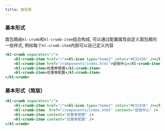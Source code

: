 ```yaml
---
title: 面包屑
---
```


<!-- demo_start -->
### 基本形式
面包屑由`kl-crumb`和`kl-crumb-item`组合构成, 可以通过配置属性自定义面包屑的一些样式, 例如每个`kl-crumb-item`内部可以自己定义内容

<div class="m-example"></div>

```xml
<kl-crumb separator="/">
    <kl-crumb-item href="/"><kl-icon type="home2" color="#E31436" /></kl-crumb-item>
    <kl-crumb-item href="/components/index.html">促销中心</kl-crumb-item>
    <kl-crumb-item>优惠券管理</kl-crumb-item>
    <kl-crumb-item>优惠券配置</kl-crumb-item>
</kl-crumb>
```
<!-- demo_end -->

<!-- demo_start -->
### 基本形式（简版）
<div class="m-example"></div>

```xml
<kl-crumb separator="/">
    <kl-crumb-item href="/"><kl-icon type="home2" color="#E31436" /></kl-crumb-item>
    <kl-crumb-item  href="/components/index.html" content="促销中心" />
    <kl-crumb-item content="优惠券管理" />
    <kl-crumb-item content="优惠券配置" />
</kl-crumb>
```
<!-- demo_end -->